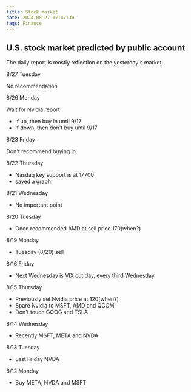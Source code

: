 ```yaml
---
title: Stock market
date: 2024-08-27 17:47:30
tags: Finance
---
```


## U.S. stock market predicted by public account

The daily report is mostly reflection on the yesterday's market.

8/27 Tuesday

No recommendation

8/26 Monday

Wait for Nvidia report

* If up, then buy in until 9/17
* If down, then don't buy until 9/17

8/23 Friday

Don't recommend buying in.

8/22 Thursday

* Nasdaq key support is at 17700
* saved a graph

8/21 Wednesday

* No important point

8/20 Tuesday

* Once recommended AMD at sell price 170(when?)

8/19 Monday

* Tuesday (8/20) sell

8/16 Friday

* Next Wednesday is VIX cut day, every third Wednesday

8/15 Thursday

* Previously set Nvidia price at 120(when?)
* Spare Nvidia to MSFT, AMD and QCOM
* Don't touch GOOG and TSLA

8/14 Wednesday

* Recently MSFT, META and NVDA

8/13 Tuesday

* Last Friday NVDA

8/12 Monday

* Buy META, NVDA and MSFT
